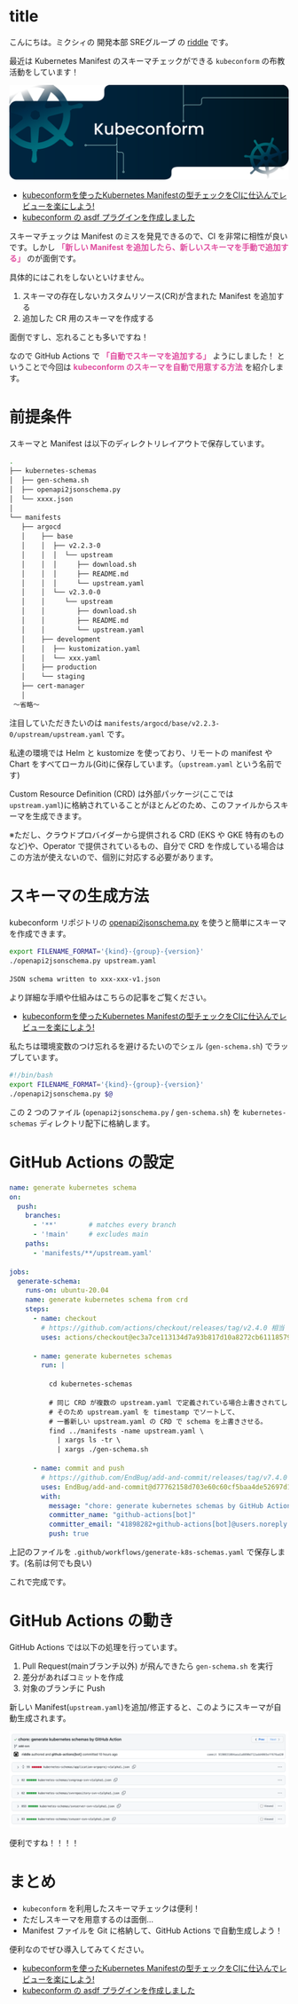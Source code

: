 # title

こんにちは。ミクシィの 開発本部 SREグループ の [riddle](https://twitter.com/riddle_tec) です。

最近は Kubernetes Manifest のスキーマチェックができる `kubeconform` の布教活動をしています！

![picture 1](https://raw.githubusercontent.com/lirlia/medium/main/articles/202203-gen-crd-schemas/images/8364d33afb76c18d9f79742b5e5961995349dbdf86c8d9bb27141ef0a6231287.png)  

- [kubeconformを使ったKubernetes Manifestの型チェックをCIに仕込んでレビューを楽にしよう!](https://mixi-developers.mixi.co.jp/kubeconform-2bb477371e06)
- [kubeconform の asdf プラグインを作成しました](https://mixi-developers.mixi.co.jp/asdf-kubeconform-aadc6c4acbae)

スキーマチェックは Manifest のミスを発見できるので、CI を非常に相性が良いです。しかし **<span style="color: #e04b9e">「新しい Manifest を追加したら、新しいスキーマを手動で追加する」</span>** のが面倒です。

具体的にはこれをしないといけません。

1. スキーマの存在しないカスタムリソース(CR)が含まれた Manifest を追加する
1. 追加した CR 用のスキーマを作成する

面倒ですし、忘れることも多いですね！

なので GitHub Actions で **<span style="color: #e04b9e">「自動でスキーマを追加する」</span>** ようにしました！ ということで今回は **<span style="color: #e04b9e">kubeconform のスキーマを自動で用意する方法</span>** を紹介します。


# 前提条件

スキーマと Manifest は以下のディレクトリレイアウトで保存しています。

```sh
.
├── kubernetes-schemas
│  ├── gen-schema.sh
│  ├── openapi2jsonschema.py
│  └── xxxx.json
│
└── manifests
   ├── argocd
   │    ├── base
   │    │  ├── v2.2.3-0
   │    │  │  └── upstream
   │    │  │     ├── download.sh
   │    │  │     ├── README.md
   │    │  │     └── upstream.yaml
   │    │  └── v2.3.0-0
   │    │     └── upstream
   │    │        ├── download.sh
   │    │        ├── README.md
   │    │        └── upstream.yaml
   │    ├── development
   │    │  ├── kustomization.yaml
   │    │  └── xxx.yaml
   │    ├── production
   │    └── staging
   ├── cert-manager
   │
 〜省略〜
```

注目していただきたいのは `manifests/argocd/base/v2.2.3-0/upstream/upstream.yaml` です。

私達の環境では Helm と kustomize を使っており、リモートの manifest や Chart をすべてローカル(Git)に保存しています。（`upstream.yaml` という名前です)

Custom Resource Definition (CRD) は外部パッケージ(ここでは `upstream.yaml`)に格納されていることがほとんどのため、このファイルからスキーマを生成できます。

※ただし、クラウドプロバイダーから提供される CRD (EKS や GKE 特有のものなど)や、Operator で提供されているもの、自分で CRD を作成している場合はこの方法が使えないので、個別に対応する必要があります。

# スキーマの生成方法

kubeconform リポジトリの [openapi2jsonschema.py](https://github.com/yannh/kubeconform/blob/master/scripts/openapi2jsonschema.py) を使うと簡単にスキーマを作成できます。

```sh
export FILENAME_FORMAT='{kind}-{group}-{version}'
./openapi2jsonschema.py upstream.yaml

JSON schema written to xxx-xxx-v1.json
```

より詳細な手順や仕組みはこちらの記事をご覧ください。
- [kubeconformを使ったKubernetes Manifestの型チェックをCIに仕込んでレビューを楽にしよう!](https://mixi-developers.mixi.co.jp/kubeconform-2bb477371e06)

私たちは環境変数のつけ忘れるを避けるたいのでシェル (`gen-schema.sh`) でラップしています。

```sh
#!/bin/bash
export FILENAME_FORMAT='{kind}-{group}-{version}'
./openapi2jsonschema.py $@
```

この 2 つのファイル (`openapi2jsonschema.py` / `gen-schema.sh`) を `kubernetes-schemas` ディレクトリ配下に格納します。

# GitHub Actions の設定

```yaml
name: generate kubernetes schema
on:
  push:
    branches:
      - '**'        # matches every branch
      - '!main'     # excludes main
    paths:
      - 'manifests/**/upstream.yaml'

jobs:
  generate-schema:
    runs-on: ubuntu-20.04
    name: generate kubernetes schema from crd
    steps:
      - name: checkout
        # https://github.com/actions/checkout/releases/tag/v2.4.0 相当
        uses: actions/checkout@ec3a7ce113134d7a93b817d10a8272cb61118579

      - name: generate kubernetes schemas
        run: |

          cd kubernetes-schemas

          # 同じ CRD が複数の upstream.yaml で定義されている場合上書きされてしまう。
          # そのため upstream.yaml を timestamp でソートして、
          # 一番新しい upstream.yaml の CRD で schema を上書きさせる。
          find ../manifests -name upstream.yaml \
            | xargs ls -tr \
            | xargs ./gen-schema.sh

      - name: commit and push
        # https://github.com/EndBug/add-and-commit/releases/tag/v7.4.0
        uses: EndBug/add-and-commit@d77762158d703e60c60cf5baa4de52697d1414a3
        with:
          message: "chore: generate kubernetes schemas by GitHub Action"
          committer_name: "github-actions[bot]"
          committer_email: "41898282+github-actions[bot]@users.noreply.github.com"
          push: true
```

上記のファイルを `.github/workflows/generate-k8s-schemas.yaml` で保存します。(名前は何でも良い)

これで完成です。

# GitHub Actions の動き

GitHub Actions では以下の処理を行っています。

1. Pull Request(mainブランチ以外) が飛んできたら `gen-schema.sh` を実行
1. 差分があればコミットを作成
1. 対象のブランチに Push

新しい Manifest(`upstream.yaml`)を追加/修正すると、このようにスキーマが自動生成されます。

![picture 2](https://raw.githubusercontent.com/lirlia/medium/main/articles/202203-gen-crd-schemas/images/3faf7bda57588330cf6197bf2a217596f0c4d381581ecd2fe7cbd88b02caf4a2.png)  

便利ですね！！！！

# まとめ

- `kubeconform` を利用したスキーマチェックは便利！
- ただしスキーマを用意するのは面倒…
- Manifest ファイルを Git に格納して、GitHub Actions で自動生成しよう！


便利なのでぜひ導入してみてください。

- [kubeconformを使ったKubernetes Manifestの型チェックをCIに仕込んでレビューを楽にしよう!](https://mixi-developers.mixi.co.jp/kubeconform-2bb477371e06)
- [kubeconform の asdf プラグインを作成しました](https://mixi-developers.mixi.co.jp/asdf-kubeconform-aadc6c4acbae)
